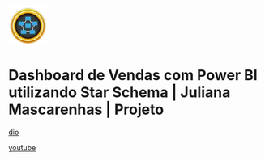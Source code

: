 ![alt text](image.png)

# Dashboard de Vendas com Power BI utilizando Star Schema | Juliana Mascarenhas | Projeto

[dio](https://web.dio.me/lab/criando-um-star-schema-para-cenarios-de-vendas-com-power-bi/learning/c97e6b8e-f5d4-46bc-adea-0b9c67fb8b3c)

[youtube](https://www.youtube.com/playlist?list=PLUFkgDlXfnjua1uMUq7wYDBICplEolSOg)
